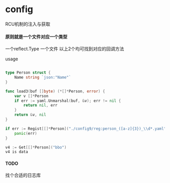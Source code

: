 # config

RCU机制的注入与获取

#### 原则就是一个文件对应一个类型

一个reflect.Type
一个文件
以上2个均可找到对应的回调方法

usage
```go

type Person struct {
	Name string `json:"Name"`
}

func load3(buf []byte) (*[]*Person, error) {
	var v []*Person
	if err := yaml.Unmarshal(buf, &v); err != nil {
		return nil, err
	}
	return &v, nil
}

if err := Regist[[]*Person]("./config9/reg:person_([a-z]{3})_\\d*.yaml", load3); err != nil {
	panic(err)
}

v4 := Get[[]*Person]("bbo") 
v4 is data

```

#### TODO
找个合适的日志库
